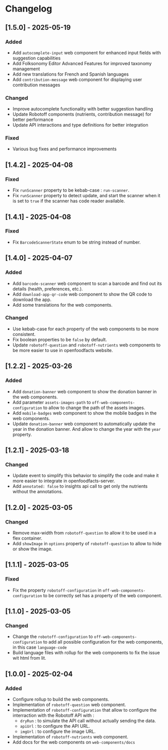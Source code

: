 # Changelog

## [1.5.0] - 2025-05-19

### Added

- Add `autocomplete-input` web component for enhanced input fields with suggestion capabilities
- Add Folksonomy Editor Advanced Features for improved taxonomy management
- Add new translations for French and Spanish languages
- Add `contribution-message` web component for displaying user contribution messages

### Changed

- Improve autocomplete functionality with better suggestion handling
- Update Robotoff components (nutrients, contribution message) for better performance
- Update API interactions and type definitions for better integration

### Fixed

- Various bug fixes and performance improvements

## [1.4.2] - 2025-04-08

### Fixed

- Fix `runScanner` property to be kebab-case : `run-scanner`.
- Fix `runScanner` property to detect update, and start the scanner when it is set to `true` if the scanner has code reader available.

## [1.4.1] - 2025-04-08

### Fixed

- Fix `BarcodeScannerState` enum to be string instead of number.

## [1.4.0] - 2025-04-07

### Added

- Add `barcode-scanner` web component to scan a barcode and find out its details (health, preferences, etc.).
- Add `download-app-qr-code` web component to show the QR code to download the app.
- Add some translations for the web components.

### Changed

- Use kebab-case for each property of the web components to be more consistent.
- Fix boolean properties to be `false` by default.
- Update `robotoff-question` and `robotoff-nutrients` web components to be more easier to use in openfoodfacts website.

## [1.2.2] - 2025-03-26

### Added

- Add `donation-banner` web component to show the donation banner in the web components.
- Add parameter `assets-images-path` to `off-web-components-configuration` to allow to change the path of the assets images.
- Add `mobile-badges` web component to show the mobile badges in the web components.
- Update `donation-banner` web component to automatically update the year in the donation banner. And allow to change the year with the `year` property.

## [1.2.1] - 2025-03-18

### Changed

- Update event to simplify this behavior to simplify the code and make it more easier to integrate in openfoodfacts-server.
- Add `annotated: false` to insights api call to get only the nutrients without the annotations.

## [1.2.0] - 2025-03-05

### Changed

- Remove max-width from `robotoff-question` to allow it to be used in a flex container.
- Add `showImage` in `options` property of `robotoff-question` to allow to hide or show the image.

## [1.1.1] - 2025-03-05

### Fixed

- Fix the property `robotoff-configuration` in `off-web-components-configuration` to be correctly set has a property of the web component.

## [1.1.0] - 2025-03-05

### Changed

- Change the `robotoff-configuration` to `off-web-components-configuration` to add all possible configuration for the web components, in this case `language-code`
- Build language files with rollup for the web components to fix the issue wit html from lit.

## [1.0.0] - 2025-02-04

### Added

- Configure rollup to build the web components.
- Implementation of `robotoff-question` web component.
- Implementation of `robotoff-configuration` that allow to configure the interraction with the Robotoff API with :
  - `dryRun` : to simulate the API call without actually sending the data.
  - `apiUrl` : to configure the API URL.
  - `imgUrl` : to configure the image URL.
- Implementation of `robotoff-nutrients` web component.
- Add docs for the web components on `web-components/docs`
